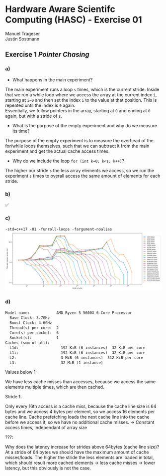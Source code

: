# Hardware Aware Scientifc Computing (HASC) - Exercise 01
Manuel Trageser  
Justin Sostmann  

## Exercise 1 *Pointer Chasing*

### a)
- What happens in the main experiment?  

The main experiment runs a loop `s` times, which is the current stride. Inside that we run a while loop where we access the array at the current index `i`, starting at `i=0` and then set the index `i` to the value at that position. This is repeated until the index is `0` again.  
Essentially, we follow pointers in the array, starting at `0` and ending at `0` again, but with a stride of `s`.

- What is the purpose of the empty experiment and why do we measure its time?  
  
The purpose of the empty experiment is to measure the overhead of the for/while loops themselves, such that we can subtract it from the main experiment and get the actual cache access times.

- Why do we include the loop ``for (int k=0; k<s; k++)``?  

The higher our stride `s` the less array elements we access, so we run the experiment `s` times to overall access the same amount of elements for each stride.

### b)
✅

### c)
``-std=c++17 -O1 -funroll-loops -fargument-noalias``
![Plot](ex1_plot.png)

### d)
```
Model name:            AMD Ryzen 5 5600X 6-Core Processor
  Base Clock: 3.7GHz
  Boost Clock: 4.6GHz
  Thread(s) per core:  2
  Core(s) per socket:  6
  Socket(s):           1
Caches (sum of all):   
  L1d:                   192 KiB (6 instances)  32 KiB per core
  L1i:                   192 KiB (6 instances)  32 KiB per core
  L2:                    3 MiB (6 instances)  512 KiB per core
  L3:                    32 MiB (1 instance)
```

Values below 1:  

  We have less cache misses than accesses, because we access the same elements multiple times, which are then cached.

Stride 1:  

  Only every 16th access is a cache miss, because the cache line size is 64 bytes and we access 4 bytes per element, so we access 16 elements per cache line.
  Cache prefetching loads the next cache line into the cache before we access it, so we have no additional cache misses.
  -> Constant access times, independant of array size

???:  

  Why does the latency increase for strides above 64bytes (cache line size)? 
  At a stride of 64 bytes we should have the maximum amount of cache misses/loads. The higher the stride the less elements are loaded in total, which should result more cached elements -> less cache misses -> lower latency, but this obviously is not the case.
